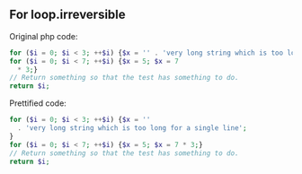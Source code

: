 ## For loop.irreversible

Original php code:

```php
for ($i = 0; $i < 3; ++$i) {$x = '' . 'very long string which is too long for a single line';}
for ($i = 0; $i < 7; ++$i) {$x = 5; $x = 7
  * 3;}
// Return something so that the test has something to do.
return $i;
```

Prettified code:

```php
for ($i = 0; $i < 3; ++$i) {$x = ''
  . 'very long string which is too long for a single line';
}
for ($i = 0; $i < 7; ++$i) {$x = 5; $x = 7 * 3;}
// Return something so that the test has something to do.
return $i;
```
